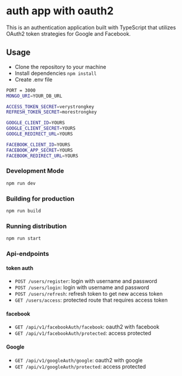 # auth app with oauth2
This is an authentication application built with TypeScript that utilizes OAuth2 token strategies for Google and Facebook.

## Usage
* Clone the repository to your machine
* Install dependencies `npm install`
* Create .env file
```bash
PORT = 3000
MONGO_URI=YOUR_DB_URL

ACCESS_TOKEN_SECRET=verystrongkey
REFRESH_TOKEN_SECRET=morestrongkey

GOOGLE_CLIENT_ID=YOURS
GOOGLE_CLIENT_SECRET=YOURS
GOOGLE_REDIRECT_URL=YOURS

FACEBOOK_CLIENT_ID=YOURS
FACEBOOK_APP_SECRET=YOURS
FACEBOOK_REDIRECT_URL=YOURS
```
### Development Mode
```bash
npm run dev
```

### Building for production
```bash
npm run build
```

### Running distribution
```bash
npm run start
```

### Api-endpoints
#### token auth
* `POST /users/register`: login with username and password
* `POST /users/login`: login with username and password
* `POST /users/refresh`: refresh token to get new access token
* `GET /users/access`: protected route that requires access token

#### facebook
* `GET /api/v1/facebookAuth/facebook`: oauth2 with facebook
* `GET /api/v1/facebookAuth/protected`: access protected

#### Google
* `GET /api/v1/googleAuth/google`: oauth2 with google
* `GET /api/v1/googleAuth/protected`: access protected